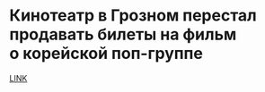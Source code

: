 # Кинотеатр в Грозном перестал продавать билеты на фильм о корейской поп-группе 



[LINK](https://varlamov.ru/3252795.html)